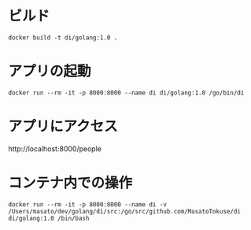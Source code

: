 # ビルド
`docker build -t di/golang:1.0 .`

# アプリの起動
`docker run --rm -it -p 8000:8000 --name di di/golang:1.0 /go/bin/di`

# アプリにアクセス
http://localhost:8000/people

# コンテナ内での操作
`docker run --rm -it -p 8000:8000 --name di -v /Users/masato/dev/golang/di/src:/go/src/github.com/MasatoTokuse/di di/golang:1.0 /bin/bash`